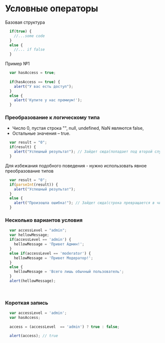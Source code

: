 # Условные операторы
Базовая структура
```javascript
  if(true) {
    //...some code
  }
  else {
    //... if false
  }
```
Пример №1
```javascript
  var hasAccess = true;
  
  if(hasAccess == true) {
    alert("У вас есть доступ");
  }
  else {
    alert('Купите у нас премиум!');
  }
```
### Преобразование к логическому типа
* Число 0, пустая строка "", null, undefined, NaN являются false,
* Остальные значения – true.
```javascript
  var result = "0";
  if(result) {
    alert("Успешный результат"); // Зайдет сюда(попадает под второй случай);
  }
```
Для избежания подобного поведения - нужно использовать явное преобразование типов
```javascript
  var result = "0";
  if(parseInt(result)) {
    alert("Успешный результат"); 
  }
  else {
    alert("Произошла ошибка!"); // Зайдет сюда(строка превращается в число и попадает под первый случай)
  }
```
### Несколько вариантов условия
```javascript
  var accessLevel = "admin";
  var hellowMessage;
  if(accessLevel == 'admin') {
    hellowMessage = 'Привет Админ!';
  }
  else if(accessLevel == 'moderator') {
    hellowMessage = 'Привет Модератор!';
  }
  else {
    hellowMessage = 'Всего лишь обычный пользователь';
  }
  alert(hellowMessage);
  
  
```

### Короткая запись

```javascript
  var accessLevel = 'admin';
  var hasAccess;
  
  access = (accessLevel  == 'admin') ? true : false;
  
  alert(access); // true
```
